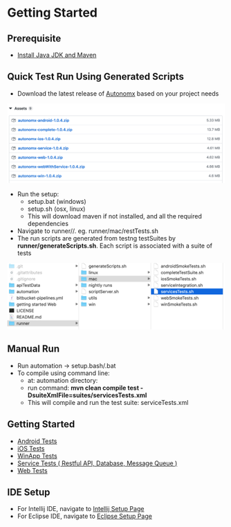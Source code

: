 # Getting Started

## Prerequisite

* [Install Java JDK and Maven](https://docs.autonomx.io/prerequisites)

## Quick Test Run Using Generated Scripts

* Download the latest release of [Autonomx](https://github.com/autonomx/Autonomx/releases) based on your project needs

![choose the platform to test](../.gitbook/assets/image%20%2895%29.png)

* Run the setup: 
  * setup.bat \(windows\)
  * setup.sh \(osx, linux\)
  * This will download maven if not installed, and all the required dependencies
* Navigate to runner//. eg. runner/mac/restTests.sh
* The run scripts are generated from testng testSuites by **runner/generateScripts.sh**. Each script is associated with a suite of tests

![](../.gitbook/assets/image%20%28113%29.png)

## Manual Run

* Run automation -&gt; setup.bash/.bat
* To compile using command line:
  * at: automation directory:
  * run command: **mvn clean compile test -DsuiteXmlFile=suites/servicesTests.xml**
  * This will compile and run the test suite: serviceTests.xml

## Getting Started

* [Android Tests](https://docs.autonomx.io/getting-started/android-tests)
* [iOS Tests](https://docs.autonomx.io/getting-started/ios-tests)
* [WinApp Tests](https://docs.autonomx.io/getting-started/winapp-tests)
* [Service Tests \( Restful API, Database, Message Queue \)](https://docs.autonomx.io/getting-started/service-tests)
* [Web Tests](https://docs.autonomx.io/getting-started/web-tests)

## IDE Setup

* For Intellij IDE, navigate to [Intellij Setup Page](https://docs.autonomx.io/getting-started/ide/intellij)
* For Eclipse IDE, navigate to [Eclipse Setup Page](https://docs.autonomx.io/getting-started/ide/eclipse)



